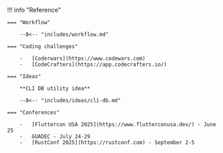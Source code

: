 !!! info "Reference"

    === "Workflow"

        --8<-- "includes/workflow.md"

    === "Coding challenges"

        -   [Coderwars](https://www.codewars.com)
        -   [CodeCrafters](https://app.codecrafters.io/)

    === "Ideas"

        **CLI DB utility idea**

        --8<-- "includes/ideas/cli-db.md"

    === "Conferences"

        -   [Fluttercon USA 2025](https://www.flutterconusa.dev/) - June 25
        -   GUADEC - July 24-29
        -   [RustConf 2025](https://rustconf.com) - September 2-5


